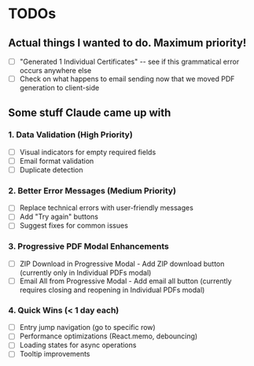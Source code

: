 # TODOs 

## Actual things I wanted to do. Maximum priority!

- [ ] "Generated 1 Individual Certificates" -- see if this grammatical error occurs anywhere else
- [ ] Check on what happens to email sending now that we moved PDF generation to client-side

## Some stuff Claude came up with 

### 1. Data Validation (High Priority)
- [ ] Visual indicators for empty required fields
- [ ] Email format validation
- [ ] Duplicate detection

### 2. Better Error Messages (Medium Priority)
- [ ] Replace technical errors with user-friendly messages
- [ ] Add "Try again" buttons
- [ ] Suggest fixes for common issues

### 3. Progressive PDF Modal Enhancements
- [ ] ZIP Download in Progressive Modal - Add ZIP download button (currently only in Individual PDFs modal)
- [ ] Email All from Progressive Modal - Add email all button (currently requires closing and reopening in Individual PDFs modal)

### 4. Quick Wins (< 1 day each)
- [ ] Entry jump navigation (go to specific row)
- [ ] Performance optimizations (React.memo, debouncing)
- [ ] Loading states for async operations
- [ ] Tooltip improvements
